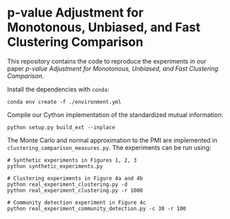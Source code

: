 # p-value Adjustment for Monotonous, Unbiased, and Fast Clustering Comparison

This repository contains the code to reproduce the experiments in our paper *$p$-value Adjustment for Monotonous, Unbiased, and Fast Clustering Comparison*.

Install the dependencies with `conda`:
```
conda env create -f ./environment.yml
```

Compile our Cython implementation of the standardized mutual information:
```
python setup.py build_ext --inplace
```

The Monte Carlo and normal approximation to the PMI are implemented in `clustering_comparison_measures.py`. The experiments can be run using:
```
# Synthetic experiments in Figures 1, 2, 3
python synthetic_experiments.py

# Clustering experiments in Figure 4a and 4b
python real_experiment_clustering.py -d 
python real_experiment_clustering.py -r 1000

# Community detection experiment in Figure 4c
python real_experiment_community_detection.py -c 30 -r 100
```